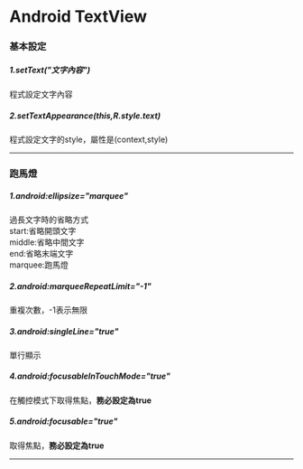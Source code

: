 # Android TextView

### 基本設定
##### 1.setText("文字內容")   
程式設定文字內容  
##### 2.setTextAppearance(this,R.style.text)  
程式設定文字的style，屬性是(context,style)

----------

### 跑馬燈
##### 1.android:ellipsize="marquee"  
過長文字時的省略方式  
start:省略開頭文字  
middle:省略中間文字  
end:省略末端文字  
marquee:跑馬燈  
##### 2.android:marqueeRepeatLimit="-1"  
重複次數，-1表示無限  
##### 3.android:singleLine="true"  
單行顯示  
##### 4.android:focusableInTouchMode="true"  
在觸控模式下取得焦點，**務必設定為true**  
##### 5.android:focusable="true"
取得焦點，**務必設定為true**  

----------

